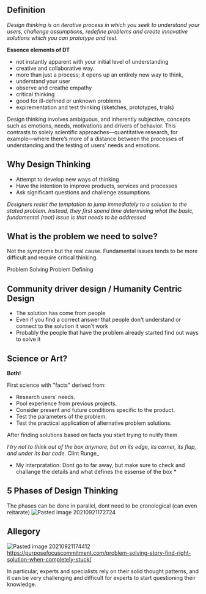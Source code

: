 ## Definition
*Design thinking is an iterative process in which you seek to understand your users, challenge assumptions, redefine problems and create innovative solutions which you can prototype and test.*

**Essence elements of DT**
- not instantly apparent with your initial level of understanding
- creative and collaborative way.
- more than just a process; it opens up an entirely new way to think,
-  understand your user
-  observe and creathe empathy
-  critical thinking
-  good for ill-defined or unknown problems
-  expirementation and test thinking (sketches, prototypes, trials)

Design thinking involves ambiguous, and inherently subjective, concepts such as emotions, needs, motivations and drivers of behavior. This contrasts to solely scientific approaches—quantitative research, for example—where there’s more of a distance between the processes of understanding and the testing of users’ needs and emotions.

## Why Design Thinking 
- Attempt to develop new ways of thinking
- Have the intention to improve products, services and processes
- Ask significant questions and challenge assumptions

_Designers resist the temptation to jump immediately to a solution to the stated problem. Instead, they first spend time determining what the basic, fundamental (root) issue is that needs to be addressed_

## What is the problem we need to solve? 
Not the symptoms but the real cause. Fundamental issues tends to be more difficult and require critical thinking.

Problem Solving 
Problem Defining

## Community driver design / Humanity Centric Design
- The solution has come from people
- Even if you find a correct answer that people don't understand or connect to the solution it won't work
- Probably the people that have the problem already started find out ways to solve it


## Science or Art?
**Both!**

First science with "facts" derived from:
-   Research users’ needs.
-   Pool experience from previous projects.
-   Consider present and future conditions specific to the product.
-   Test the parameters of the problem.
-   Test the practical application of alternative problem solutions.

After finding solutions based on facts you start trying to nulify them

_I try not to think out of the box anymore, but on its edge, its corner, its flap, and under its bar code._ Clint Runge_
* My interpratation: Dont go to far away, but make sure to check and challange the details and what defines the essense of the box *

## 5 Phases of Design Thinking


The phases can be done in parallel, dont need to be cronological (can even reitarate)
![Pasted image 20210921172724](https://user-images.githubusercontent.com/8852693/134261745-843ecff5-e5a2-4a36-8b2a-9c5696488fdf.png)

## Allegory
![Pasted image 20210921174412](https://user-images.githubusercontent.com/8852693/134261736-7ae4ed55-159f-499c-a74d-670de44b19cb.png)
https://purposefocuscommitment.com/problem-solving-story-find-right-solution-when-completely-stuck/

 In particular, experts and specialists rely on their solid thought patterns, and it can be very challenging and difficult for experts to start questioning their knowledge.
